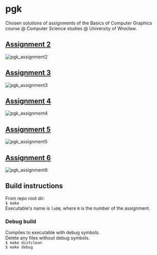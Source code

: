 # pgk
Chosen solutions of assignments of the Basics of Computer Graphics course @ Computer Science studies @ University of Wrocław.

## [Assignment 2](https://github.com/pawel5z/pgk/tree/assignment2)
![pgk_assignment2](https://user-images.githubusercontent.com/45500957/145473757-74d4955b-1a24-4698-9103-59da1716c9eb.gif)

## [Assignment 3](https://github.com/pawel5z/pgk/tree/assignment3)
![pgk_assignment3](https://user-images.githubusercontent.com/45500957/145473925-ac634c49-aaeb-4f8e-8f8f-8c5dbf02e42b.gif)

## [Assignment 4](https://github.com/pawel5z/pgk/tree/assignment4)
![pgk_assignment4](https://user-images.githubusercontent.com/45500957/145475456-f2035ad6-69b4-470c-85b2-abb826ecda76.png)

## [Assignment 5](https://github.com/pawel5z/pgk/tree/assignment5)
![pgk_assignment5](https://user-images.githubusercontent.com/45500957/145475521-7a20ae4c-7810-49b9-9a26-13a0b984c478.png)

## [Assignment 6](https://github.com/pawel5z/pgk/tree/assignment6)
![pgk_assignment6]()

## Build instructions
From repo root dir: \
`$ make` \
Executable's name is `labN`, where `N` is the number of the assignment.

### Debug build
Compiles to executable with debug symbols. \
Delete any files without debug symbols. \
`$ make distclean` \
`$ make debug`
